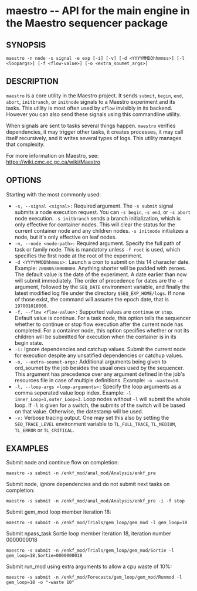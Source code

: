 maestro -- API for the main engine in the Maestro sequencer package
=============================================

## SYNOPSIS

`maestro -n node -s signal -e exp [-i] [-v] [-d <YYYYMMDDhhmmss>] [-l <loopargs>] [-f <flow-value>] [-o <extra_soumet_args>]`

## DESCRIPTION

`maestro` is a core utility in the Maestro project. It sends `submit`, `begin`, `end`, `abort`, `initbranch`, or `initnode` signals to a Maestro experiment and its tasks. This utility is most often used by `xflow` invisibly in its backend. However you can also send these signals using this commandline utility.

When signals are sent to tasks several things happen. `maestro` verifies dependencies, it may trigger other tasks, it creates processes, it may call itself recursively, and it writes several types of logs. This utility manages that complexity.

For more information on Maestro, see: https://wiki.cmc.ec.gc.ca/wiki/Maestro

## OPTIONS

Starting with the most commonly used:

* `-s, --signal <signal>:` Required argument. The `-s submit` signal submits a node execution request. You can `-s begin`, `-s end`, or `-s abort` node execution. `-s initbranch` sends a branch initialization, which is only effective for container nodes. This will clear the status for the current container node and any children nodes. `-s initnode` initializes a node, but it's only effective on leaf nodes.
* `-n, --node <node-path>:` Required argument. Specify the full path of task or family node. This is mandatory unless `-f root` is used, which specifies the first node at the root of the experiment.
* `-d <YYYYMMDDhhmmss>:` Launch a cron to submit on this 14 character date. Example: `20080530000000`. Anything shorter will be padded with zeroes. The default value is the date of the experiment. A date earlier than now will submit immediately. The order of precedence for dates are the `-d` argument, followed by the `SEQ_DATE` environment variable, and finally the latest modified log file under the directory `$SEQ_EXP_HOME/logs`. If none of those exist, the command will assume the epoch date, that is `197001010000`. 
* `-f, --flow <flow-value>:` Supported values are `continue` or `stop`. Default value is continue. For a task node, this option tells the sequencer whether to continue or stop flow execution after the current node has completed. For a container node, this option specifies whether or not its children will be submitted for execution when the container is in its begin state.
* `-i:` Ignore dependencies and catchup values. Submit the current node for execution despite any unsatified dependencies or catchup values.
* `-o, --extra-soumet-args:` Additional arguments being given to ord_soumet by the job besides the usual ones used by the sequencer. This argument has precedence over any argument defined in the job's resources file in case of multiple definitions. Example: `-o -waste=50`.
* `-l, --loop-args <loop-arguments>:` Specify the loop arguments as a comma seperated value loop index. Example: `-l inner_Loop=1,outer_Loop=3`. Loop nodes without `-l` will submit the whole loop. If `-l` is given for a switch, the submits of the switch will be based on that value. Otherwise, the datestamp will be used. 
* `-v:` Verbose tracing output. One may set this also by setting the `SEQ_TRACE_LEVEL` environment variable to `TL_FULL_TRACE`, `TL_MEDIUM`, `TL_ERROR` or `TL_CRITICAL`.

## EXAMPLES

Submit node and continue flow on completion:

```
maestro -s submit -n /enkf_mod/anal_mod/Analysis/enkf_pre
```

Submit node, ignore dependencies and do not submit next tasks on completion:

```
maestro -s submit -n /enkf_mod/anal_mod/Analysis/enkf_pre -i -f stop
```

Submit gem_mod loop member iteration 18:

```
maestro -s submit -n /enkf_mod/Trials/gem_loop/gem_mod -l gem_loop=18
```

Submit npass_task Sortie loop member iteration 18, iteration number 0000000018

```
maestro -s submit -n /enkf_mod/Trials/gem_loop/gem_mod/Sortie -l gem_loop=18,Sortie=0000000018
```

Submit run_mod using extra arguments to allow a cpu waste of 10%:

```
maestro -s submit -n /enkf_mod/Forecasts/gem_loop/gem_mod/Runmod -l gem_loop=18 -o "-waste 10"
```
